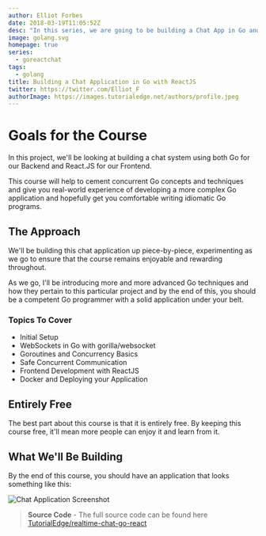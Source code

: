 ```yaml
---
author: Elliot Forbes
date: 2018-03-19T11:05:52Z
desc: "In this series, we are going to be building a Chat App in Go and ReactJS"
image: golang.svg
homepage: true
series:
  - goreactchat
tags:
  - golang
title: Building a Chat Application in Go with ReactJS
twitter: https://twitter.com/Elliot_F
authorImage: https://images.tutorialedge.net/authors/profile.jpeg
---
```


# Goals for the Course

In this project, we'll be looking at building a chat system using both Go for
our Backend and React.JS for our Frontend.

This course will help to cement concurrent Go concepts and techniques and give
you real-world experience of developing a more complex Go application and
hopefully get you comfortable writing idiomatic Go programs.

## The Approach

We'll be building this chat application up piece-by-piece, experimenting as we
go to ensure that the course remains enjoyable and rewarding throughout.

As we go, I'll be introducing more and more advanced Go techniques and how they
pertain to this particular project and by the end of this, you should be a
competent Go programmer with a solid application under your belt.

### Topics To Cover

- Initial Setup
- WebSockets in Go with gorilla/websocket
- Goroutines and Concurrency Basics
- Safe Concurrent Communication
- Frontend Development with ReactJS
- Docker and Deploying your Application

## Entirely Free

The best part about this course is that it is entirely free. By keeping this
course free, it'll mean more people can enjoy it and learn from it.

## What We'll Be Building

By the end of this course, you should have an application that looks something
like this:

![Chat Application Screenshot](https://images.tutorialedge.net/images/chat-app-go-react/screenshot-02.png)

> **Source Code** - The full source code can be found here [TutorialEdge/realtime-chat-go-react](https://github.com/TutorialEdge/realtime-chat-go-react)